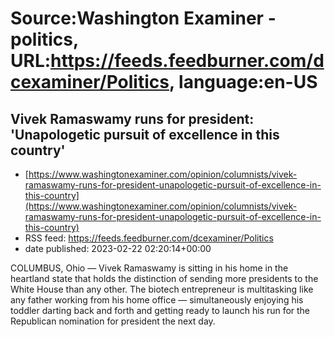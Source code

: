 # Source:Washington Examiner - politics, URL:https://feeds.feedburner.com/dcexaminer/Politics, language:en-US

## Vivek Ramaswamy runs for president: 'Unapologetic pursuit of excellence in this country'
 - [https://www.washingtonexaminer.com/opinion/columnists/vivek-ramaswamy-runs-for-president-unapologetic-pursuit-of-excellence-in-this-country](https://www.washingtonexaminer.com/opinion/columnists/vivek-ramaswamy-runs-for-president-unapologetic-pursuit-of-excellence-in-this-country)
 - RSS feed: https://feeds.feedburner.com/dcexaminer/Politics
 - date published: 2023-02-22 02:20:14+00:00

COLUMBUS, Ohio — Vivek Ramaswamy is sitting in his home in the heartland state that holds the distinction of sending more presidents to the White House than any other. The biotech entrepreneur is multitasking like any father working from his home office — simultaneously enjoying his toddler darting back and forth and getting ready to launch his run for the Republican nomination for president the next day.

